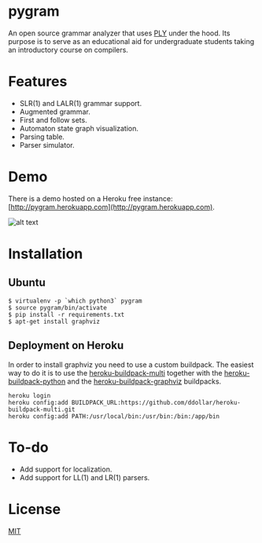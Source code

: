pygram
======
An open source grammar analyzer that uses [PLY](http://www.dabeaz.com/ply/) under the hood.
Its purpose is to serve as an educational aid for undergraduate students taking an introductory course on compilers.

Features
========
* SLR(1) and LALR(1) grammar support.
* Augmented grammar.
* First and follow sets.
* Automaton state graph visualization.
* Parsing table.
* Parser simulator.

Demo
====
There is a demo hosted on a Heroku free instance: [http://pygram.herokuapp.com](http://pygram.herokuapp.com).

![alt text](http://i.imgur.com/xmMg8oE.png "Preview")

Installation
============

Ubuntu
------

    $ virtualenv -p `which python3` pygram
    $ source pygram/bin/activate
    $ pip install -r requirements.txt
    $ apt-get install graphviz


Deployment on Heroku
--------------------
In order to install graphviz you need to use a custom buildpack.
The easiest way to do it is to use the [heroku-buildpack-multi](https://github.com/ddollar/heroku-buildpack-multi) together with the [heroku-buildpack-python](https://github.com/heroku/heroku-buildpack-python) and the [heroku-buildpack-graphviz](https://github.com/gokceneraslan/heroku-buildpack-graphviz) buildpacks.

    heroku login
    heroku config:add BUILDPACK_URL:https://github.com/ddollar/heroku-buildpack-multi.git
    heroku config:add PATH:/usr/local/bin:/usr/bin:/bin:/app/bin

To-do
=====
* Add support for localization.
* Add support for LL(1) and LR(1) parsers.

License
=======
[MIT](http://opensource.org/licenses/MIT)
